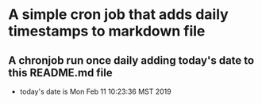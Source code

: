 A simple cron job that adds daily timestamps to markdown file
============================================================
## A chronjob run once daily adding today's date to this README.md file
* today's date is Mon Feb 11 10:23:36 MST 2019
